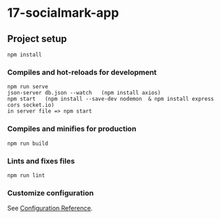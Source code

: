 # 17-socialmark-app

## Project setup
```
npm install
```

### Compiles and hot-reloads for development
```
npm run serve
json-server db.json --watch   (npm install axios)
npm start   (npm install --save-dev nodemon  & npm install express cors socket.io)
in server file => npm start
```

### Compiles and minifies for production
```
npm run build
```

### Lints and fixes files
```
npm run lint
```

### Customize configuration
See [Configuration Reference](https://cli.vuejs.org/config/).
